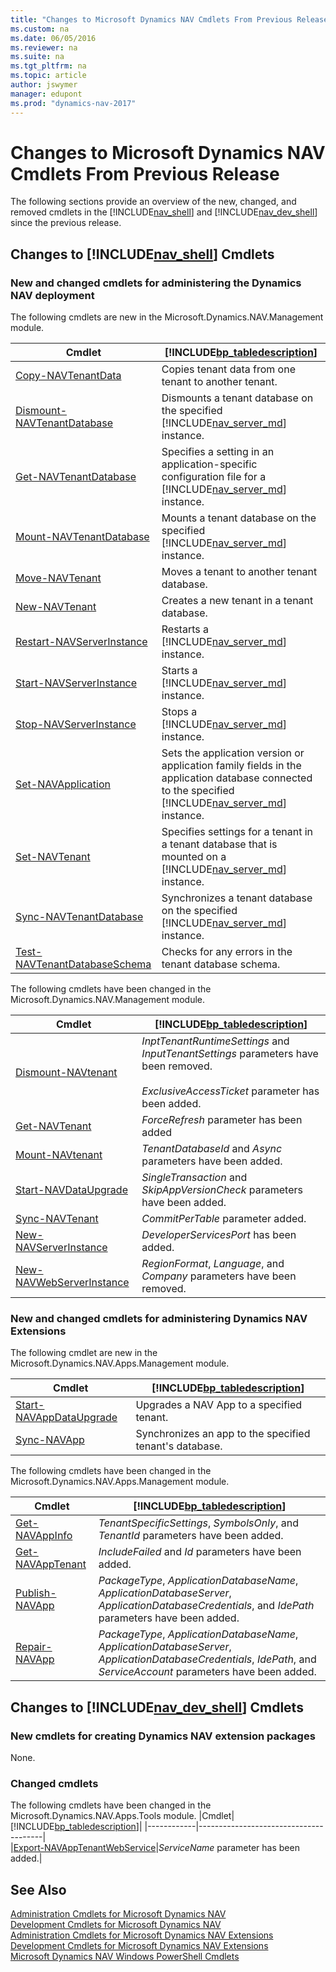 ```yaml
---
title: "Changes to Microsoft Dynamics NAV Cmdlets From Previous Release"
ms.custom: na
ms.date: 06/05/2016
ms.reviewer: na
ms.suite: na
ms.tgt_pltfrm: na
ms.topic: article
author: jswymer
manager: edupont
ms.prod: "dynamics-nav-2017"
---
```

# Changes to Microsoft Dynamics NAV Cmdlets From Previous Release
The following sections provide an overview of the new, changed, and removed cmdlets in the [!INCLUDE[nav_shell](includes/nav_shell_md.md)] and [!INCLUDE[nav_dev_shell](includes/nav_dev_shell_md.md)] since the previous release.  

## Changes to [!INCLUDE[nav_shell](includes/nav_shell_md.md)] Cmdlets  

### New and changed cmdlets for administering the Dynamics NAV deployment

The following cmdlets are new in the Microsoft.Dynamics.NAV.Management module. 

|Cmdlet|[!INCLUDE[bp_tabledescription](includes/bp_tabledescription_md.md)]|
|------------|---------------------------------------|
|[Copy-NAVTenantData](Microsoft.Dynamics.NAV.Management/Copy-NAVTenantData.md)|Copies tenant data from one tenant to another tenant. |
|[Dismount-NAVTenantDatabase](Microsoft.Dynamics.NAV.Management/Dismount-NAVTenantDatabase.md)|Dismounts a tenant database on the specified [!INCLUDE[nav_server_md](includes/nav_server_md.md)] instance.|
|[Get-NAVTenantDatabase](Microsoft.Dynamics.NAV.Management/Get-NAVTenantDatabase.md)|Specifies a setting in an application-specific configuration file for a [!INCLUDE[nav_server_md](includes/nav_server_md.md)] instance.|
|[Mount-NAVTenantDatabase](Microsoft.Dynamics.NAV.Management/[Mount-NAVTenantDatabase.md)| Mounts a tenant database on the specified [!INCLUDE[nav_server_md](includes/nav_server_md.md)] instance.|
|[Move-NAVTenant](Microsoft.Dynamics.NAV.Management/Move-NAVTenant.md)| Moves a tenant to another tenant database.|
|[New-NAVTenant](Microsoft.Dynamics.NAV.Management/New-NAVTenant.md)| Creates a new tenant in a tenant database. |
|[Restart-NAVServerInstance](Microsoft.Dynamics.NAV.Management/Restart-NAVServerInstance.md)| Restarts a [!INCLUDE[nav_server_md](includes/nav_server_md.md)] instance. |
|[Start-NAVServerInstance](Microsoft.Dynamics.NAV.Management/Restart-NAVServerInstance.md)| Starts a [!INCLUDE[nav_server_md](includes/nav_server_md.md)] instance. |
|[Stop-NAVServerInstance](Microsoft.Dynamics.NAV.Management/Restart-NAVServerInstance.md)| Stops a [!INCLUDE[nav_server_md](includes/nav_server_md.md)] instance. |
|[Set-NAVApplication](Microsoft.Dynamics.NAV.Management/Set-NAVApplication.md)|Sets the application version or application family fields in the application database connected to the specified [!INCLUDE[nav_server_md](includes/nav_server_md.md)] instance.|
|[Set-NAVTenant](Microsoft.Dynamics.NAV.Management/Set-NAVTenant.md)|Specifies settings for a tenant in a tenant database that is mounted on a [!INCLUDE[nav_server_md](includes/nav_server_md.md)] instance.|
|[Sync-NAVTenantDatabase](Microsoft.Dynamics.NAV.Management/Sync-NAVTenantDatabase.md)|Synchronizes a tenant database on the specified [!INCLUDE[nav_server_md](includes/nav_server_md.md)] instance.|
|[Test-NAVTenantDatabaseSchema](Microsoft.Dynamics.NAV.Management/Test-NAVTenantDatabaseSchema.md)| Checks for any errors in the tenant database schema.|

The following cmdlets have been changed in the Microsoft.Dynamics.NAV.Management module.

|Cmdlet|[!INCLUDE[bp_tabledescription](includes/bp_tabledescription_md.md)]|
|------------|---------------------------------------|  
|[Dismount-NAVtenant](Microsoft.Dynamics.NAV.Management/Dismount-NAVtenant.md)|*InptTenantRuntimeSettings* and *InputTenantSettings* parameters have been removed.<br /><br />*ExclusiveAccessTicket* parameter has been added.|
|[Get-NAVTenant](Microsoft.Dynamics.NAV.Management/Get-NAVTenant.md)|*ForceRefresh* parameter has been added |
|[Mount-NAVtenant](Microsoft.Dynamics.NAV.Management/Mount-NAVtenant.md)|*TenantDatabaseId* and *Async* parameters have been added.|
|[Start-NAVDataUpgrade](Microsoft.Dynamics.NAV.Management/Start-NAVDataUpgrade.md)|*SingleTransaction* and *SkipAppVersionCheck* parameters have been added.|
|[Sync-NAVTenant](Microsoft.Dynamics.NAV.Management/Sync-NAVTenant.md)|*CommitPerTable* parameter added.|
|[New-NAVServerInstance](Microsoft.Dynamics.NAV.Management/New-NAVServerInstance.md)|*DeveloperServicesPort* has been added.|
|[New-NAVWebServerInstance](Microsoft.Dynamics.NAV.Management/New-NAVWebServerInstance.md)|*RegionFormat*, *Language*, and *Company* parameters have been removed.|

<!-- A number of other new cmdlets are available in the [!INCLUDE[nav_shell](includes/nav_shell_md.md)] but are not yet listed here. For a full list, see [Administration Cmdlets for Microsoft Dynamics NAV Extensions](http://go.microsoft.com/fwlink/?LinkID=626874).  -->

### New and changed cmdlets for administering Dynamics NAV Extensions
The following cmdlet are new in the Microsoft.Dynamics.NAV.Apps.Management module. 

|Cmdlet|[!INCLUDE[bp_tabledescription](includes/bp_tabledescription_md.md)]|
|------------|---------------------------------------|  
|[Start-NAVAppDataUpgrade](Microsoft.Dynamics.NAV.Management/Start-NAVAppDataUpgrade.md)|Upgrades a NAV App to a specified tenant.|
|[Sync-NAVApp](Microsoft.Dynamics.NAV.Management/Sync-NAVApp.md)|Synchronizes an app to the specified tenant's database.|

<!--|[Get-NAVTableSynchSetupForDataUpgrade](Microsoft.Dynamics.NAV.Apps.Management/Get-NAVTableSynchSetupForDataUpgrade.md)|Gets information about the tables that will be modified, added, or removed during a tenant data upgrade on the specified  [!INCLUDE[nav_server_md](includes/nav_server_md.md)] instance.|-->

The following cmdlets have been changed in the Microsoft.Dynamics.NAV.Apps.Management module.

|Cmdlet|[!INCLUDE[bp_tabledescription](includes/bp_tabledescription_md.md)]|
|------------|---------------------------------------|  
|[Get-NAVAppInfo](Microsoft.Dynamics.NAV.Apps.Management/Get-NAVAppInfo.md)|*TenantSpecificSettings*, *SymbolsOnly*, and *TenantId* parameters have been added.|
|[Get-NAVAppTenant](Microsoft.Dynamics.NAV.Management/Get-NAVAppTenant.md)|*IncludeFailed* and *Id* parameters have been added.|
|[Publish-NAVApp](Microsoft.Dynamics.NAV.Apps.Management/Publish-NAVApp.md)|*PackageType*, *ApplicationDatabaseName*, *ApplicationDatabaseServer*, *ApplicationDatabaseCredentials*, and *IdePath* parameters have been added.|
|[Repair-NAVApp](Microsoft.Dynamics.NAV.Apps.Management/Repair-NAVApp.md)|*PackageType*, *ApplicationDatabaseName*, *ApplicationDatabaseServer*, *ApplicationDatabaseCredentials*, *IdePath*, and *ServiceAccount* parameters have been added.|

## Changes to [!INCLUDE[nav_dev_shell](includes/nav_dev_shell_md.md)] Cmdlets  

### New cmdlets for creating Dynamics NAV extension packages
None. 
<!-- >  A number of other new cmdlets are available in the [!INCLUDE[nav_dev_shell](includes/nav_dev_shell_md.md)] but are not yet listed here. For a full list, see [Development Cmdlets for Microsoft Dynamics NAV Extensions](http://go.microsoft.com/fwlink/?LinkId=626875). -->

### Changed cmdlets  
The following cmdlets have been changed in the Microsoft.Dynamics.NAV.Apps.Tools module.
|Cmdlet|[!INCLUDE[bp_tabledescription](includes/bp_tabledescription_md.md)]|
|------------|---------------------------------------|  
|[Export-NAVAppTenantWebService](Microsoft.Dynamics.NAV.Apps.ToolsExport-NAVAppTenantWebService.md)|*ServiceName* parameter has been added.|

## See Also  
[Administration Cmdlets for Microsoft Dynamics NAV](Microsoft.Dynamics.NAV.Management/Microsoft.Dynamics.NAV.Management.md)  
[Development Cmdlets for Microsoft Dynamics NAV](Microsoft.Dynamics.NAV.Model.Tools/Microsoft.Dynamics.NAV.Model.Tools.md)  
[Administration Cmdlets for Microsoft Dynamics NAV Extensions](Microsoft.Dynamics.NAV.Apps.Tools/Microsoft.Dynamics.NAV.Apps.Tools.md)  
[Development Cmdlets for Microsoft Dynamics NAV Extensions](Microsoft.Dynamics.NAV.Apps.Tools/Microsoft.Dynamics.NAV.Apps.Tools.md)  
[Microsoft Dynamics NAV Windows PowerShell Cmdlets](Microsoft-Dynamics-NAV-Windows-PowerShell-Cmdlets.md)
